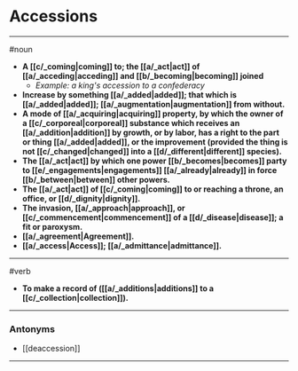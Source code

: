 # Accessions
---
#noun
- **A [[c/_coming|coming]] to; the [[a/_act|act]] of [[a/_acceding|acceding]] and [[b/_becoming|becoming]] joined**
	- _Example: a king's accession to a confederacy_
- **Increase by something [[a/_added|added]]; that which is [[a/_added|added]]; [[a/_augmentation|augmentation]] from without.**
- **A mode of [[a/_acquiring|acquiring]] property, by which the owner of a [[c/_corporeal|corporeal]] substance which receives an [[a/_addition|addition]] by growth, or by labor, has a right to the part or thing [[a/_added|added]], or the improvement (provided the thing is not [[c/_changed|changed]] into a [[d/_different|different]] species).**
- **The [[a/_act|act]] by which one power [[b/_becomes|becomes]] party to [[e/_engagements|engagements]] [[a/_already|already]] in force [[b/_between|between]] other powers.**
- **The [[a/_act|act]] of [[c/_coming|coming]] to or reaching a throne, an office, or [[d/_dignity|dignity]].**
- **The invasion, [[a/_approach|approach]], or [[c/_commencement|commencement]] of a [[d/_disease|disease]]; a fit or paroxysm.**
- **[[a/_agreement|Agreement]].**
- **[[a/_access|Access]]; [[a/_admittance|admittance]].**
---
#verb
- **To make a record of ([[a/_additions|additions]] to a [[c/_collection|collection]]).**
---
### Antonyms
- [[deaccession]]
---
